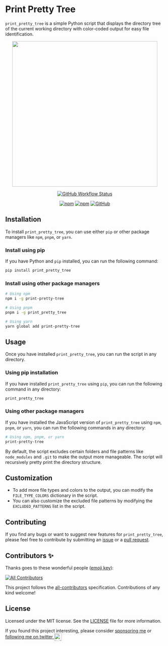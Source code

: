 # Print Pretty Tree

`print_pretty_tree` is a simple Python script that displays the directory tree of the current working directory with color-coded output for easy file identification.

<p align="center">
  <img width="460"  src="https://i.imgur.com/GSO6vmJ.jpg">
</p>

<div align="center">

[![GitHub Workflow Status](https://img.shields.io/github/workflow/status/itsbrex/print-pretty-tree/CI?color=5ccfd6&style=flat-square)](https://github.com/itsbrex/print-pretty-tree/workflows/release_to_pypi.yml) 

[![npm](https://img.shields.io/npm/v/print-pretty-tree?color=5ccfd6&style=flat-square)](https://www.npmjs.com/package/print-pretty-tree) [![npm](https://img.shields.io/npm/dt/print-pretty-tree?color=5ccfd6&style=flat-square)](https://www.npmjs.com/package/print-pretty-tree) [![GitHub](https://img.shields.io/github/license/itsbrex/print-pretty-tree?color=5ccfd6&style=flat-square)](https://github.com/itsbrex/print-pretty-tree/blob/main/LICENSE)

</div>

## Installation

To install `print_pretty_tree`, you can use either `pip` or other package managers like `npm`, `pnpm`, or `yarn`.

### Install using pip

If you have Python and `pip` installed, you can run the following command:

```bash
pip install print_pretty_tree
```

### Install using other package managers

```bash
# Using npm
npm i -g print-pretty-tree

# Using pnpm
pnpm i -g print_pretty_tree

# Using yarn
yarn global add print-pretty-tree
```

## Usage

Once you have installed `print_pretty_tree`, you can run the script in any directory.

### Using pip installation

If you have installed `print_pretty_tree` using `pip`, you can run the following command in any directory:

```bash
print_pretty_tree
```

### Using other package managers

If you have installed the JavaScript version of `print_pretty_tree` using `npm`, `pnpm`, or `yarn`, you can run the following commands in any directory:

```bash
# Using npm, pnpm, or yarn
print-pretty-tree
```

By default, the script excludes certain folders and file patterns like `node_modules` and `.git` to make the output more manageable. The script will recursively pretty print the directory structure.


## Customization
- To add more file types and colors to the output, you can modify the `FILE_TYPE_COLORS` dictionary in the script.
- You can also customize the excluded file patterns by modifying the `EXCLUDED_PATTERNS` list in the script.

## Contributing 

If you find any bugs or want to suggest new features for `print_pretty_tree`, please feel free to contribute by submitting an [issue](https://github.com/itsbrex/print-pretty-tree/issues) or a [pull request](https://github.com/itsbrex/print-pretty-tree/pulls).

## Contributors ✨
Thanks goes to these wonderful people ([emoji key](https://github.com/all-contributors/all-contributors#emoji-key)):

<!-- ALL-CONTRIBUTORS-BADGE:START - Do not remove or modify this section -->
[![All Contributors](https://img.shields.io/github/all-contributors/itsbrex/print_pretty_tree?color=ee8449&style=flat-square)](#Contributing)

<!-- ALL-CONTRIBUTORS-BADGE:END -->

<!-- ALL-CONTRIBUTORS-LIST:START - Do not remove or modify this section -->
<!-- prettier-ignore-start -->
<!-- markdownlint-disable -->

<!-- markdownlint-restore -->
<!-- prettier-ignore-end -->

<!-- ALL-CONTRIBUTORS-LIST:END -->
This project follows the [all-contributors](https://allcontributors.org/) specification. Contributions of any kind welcome!

## License

Licensed under the MIT license. See the [LICENSE](./LICENSE) file for more information.

If you found this project interesting, please consider [sponsoring me](https://github.com/sponsors/itsbrex) or <a href="https://twitter.com/itsbrex">following me on twitter <img src="https://storage.googleapis.com/saasify-assets/twitter-logo.svg" alt="twitter" height="24px" align="center"></a>
